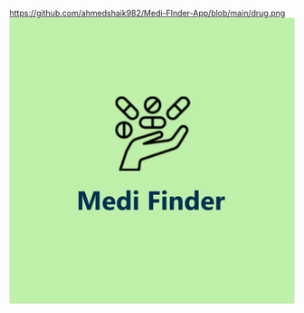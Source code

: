 https://github.com/ahmedshaik982/Medi-FInder-App/blob/main/drug.png
<img src = 'https://github.com/ahmedshaik982/Medi-FInder-App/blob/main/drug.png'>
